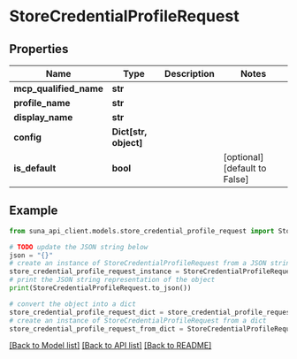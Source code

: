 # StoreCredentialProfileRequest


## Properties

Name | Type | Description | Notes
------------ | ------------- | ------------- | -------------
**mcp_qualified_name** | **str** |  | 
**profile_name** | **str** |  | 
**display_name** | **str** |  | 
**config** | **Dict[str, object]** |  | 
**is_default** | **bool** |  | [optional] [default to False]

## Example

```python
from suna_api_client.models.store_credential_profile_request import StoreCredentialProfileRequest

# TODO update the JSON string below
json = "{}"
# create an instance of StoreCredentialProfileRequest from a JSON string
store_credential_profile_request_instance = StoreCredentialProfileRequest.from_json(json)
# print the JSON string representation of the object
print(StoreCredentialProfileRequest.to_json())

# convert the object into a dict
store_credential_profile_request_dict = store_credential_profile_request_instance.to_dict()
# create an instance of StoreCredentialProfileRequest from a dict
store_credential_profile_request_from_dict = StoreCredentialProfileRequest.from_dict(store_credential_profile_request_dict)
```
[[Back to Model list]](../README.md#documentation-for-models) [[Back to API list]](../README.md#documentation-for-api-endpoints) [[Back to README]](../README.md)


